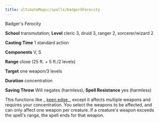 ```yaml
---
title: ultimateMagic/spells/badgerSFerocity
---
```

Badger's Ferocity

**School** transmutation; **Level** cleric 3, druid 3, ranger 2, sorcerer/wizard 2

**Casting Time** 1 standard action

**Components** V, S

**Range** close (25 ft. + 5 ft./2 levels)

**Target** one weapon/3 levels

**Duration** concentration

**Saving Throw** Will negates (harmless); **Spell Resistance** yes (harmless)

This functions like _ [keen edge](spells/keenEdge#_keen-edge)_, except it affects multiple weapons and requires your concentration. You select the weapons to be affected, and can only affect one weapon per creature. If a creature's weapon exceeds the spell's range, the spell ends for that weapon.

